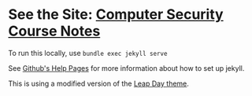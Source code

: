 # See the Site: [Computer Security Course Notes](https://jennselby.github.io/ComputerSecurityCourseNotes/)

To run this locally, use
```bundle exec jekyll serve```

See [Github's Help Pages](https://help.github.com/articles/setting-up-your-github-pages-site-locally-with-jekyll/#step-4-build-your-local-jekyll-site) for more information about how to set up jekyll.

This is using a modified version of the [Leap Day theme](https://github.com/pages-themes/leap-day).
